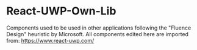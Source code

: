# React-UWP-Own-Lib
Components used to be used in other applications following the "Fluence Design" heuristic by Microsoft.
All components edited here are imported from:
https://www.react-uwp.com/
